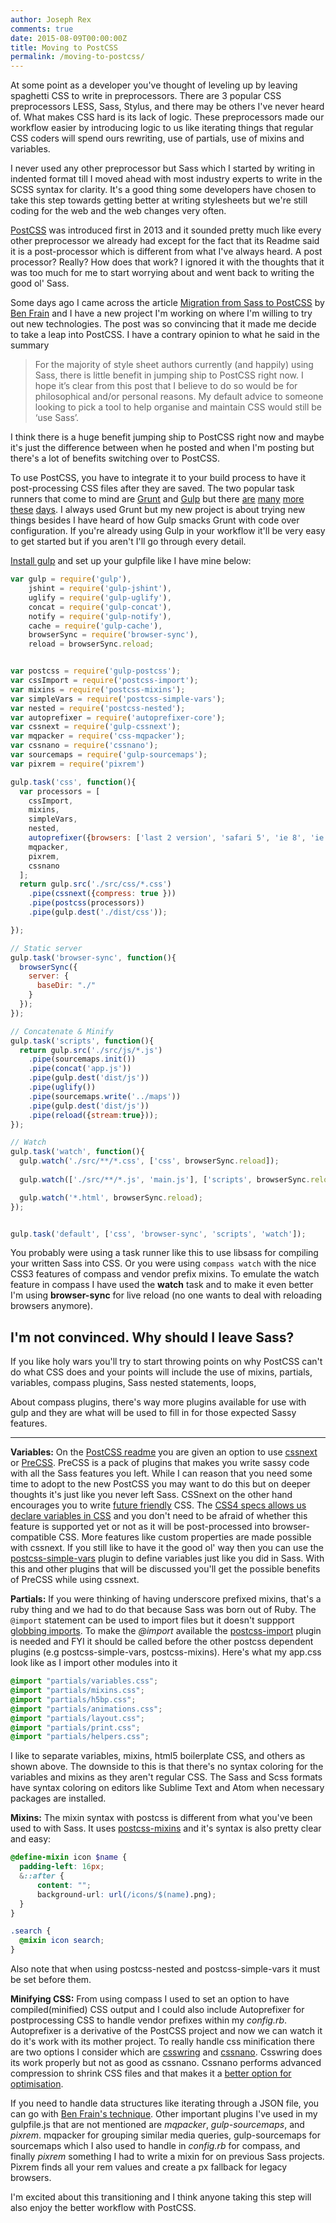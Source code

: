 ```yaml
---
author: Joseph Rex
comments: true
date: 2015-08-09T00:00:00Z
title: Moving to PostCSS
permalink: /moving-to-postcss/
---
```


At some point as a developer you've thought of leveling up by leaving spaghetti CSS to write in preprocessors. There are 3 popular CSS preprocessors LESS, Sass, Stylus, and there may be others I've never heard of. What makes CSS hard is its lack of logic. These preprocessors made our workflow easier by introducing logic to us like iterating things that regular CSS coders will spend ours rewriting, use of partials, use of mixins and variables.
<!--more-->

I never used any other preprocessor but Sass which I started by writing in indented format till I moved ahead with most industry experts to write in the SCSS syntax for clarity. It's a good thing some developers have chosen to take this step towards getting better at writing stylesheets but we're still coding for the web and the web changes very often.

[PostCSS][1] was introduced first in 2013 and it sounded pretty much like every other preprocessor we already had except for the fact that its Readme said it is a post-processor which is different from what I've always heard. A post processor? Really? How does that work? I ignored it with the thoughts that it was too much for me to start worrying about and went back to writing the good ol' Sass.

Some days ago I came across the article [Migration from Sass to PostCSS][2] by [Ben Frain][3] and I have a new project I'm working on where I'm willing to try out new technologies. The post was so convincing that it made me decide to take a leap into PostCSS. I have a contrary opinion to what he said in the summary

> For the majority of style sheet authors currently (and happily) using Sass, there is little benefit in jumping ship to PostCSS right now. I hope it’s clear from this post that I believe to do so would be for philosophical and/or personal reasons. My default advice to someone looking to pick a tool to help organise and maintain CSS would still be ‘use Sass’.

I think there is a huge benefit jumping ship to PostCSS right now and maybe it's just the difference between when he posted and when I'm posting but there's a lot of benefits switching over to PostCSS.

To use PostCSS, you have to integrate it to your build process to have it post-processing CSS files after they are saved. The two popular task runners that come to mind are [Grunt][4] and [Gulp][5] but there [are][6] [many][7] [more][8] [these][9] [days][10]. I always used Grunt but my new project is about trying new things besides I have heard of how Gulp smacks Grunt with code over configuration. If you're already using Gulp in your workflow it'll be very easy to get started but if you aren't I'll go through every detail.

[Install gulp][5] and set up your gulpfile like I have mine below:

```js
var gulp = require('gulp'),
    jshint = require('gulp-jshint'),
    uglify = require('gulp-uglify'),
    concat = require('gulp-concat'),
    notify = require('gulp-notify'),
    cache = require('gulp-cache'),
    browserSync = require('browser-sync'),
    reload = browserSync.reload;


var postcss = require('gulp-postcss');
var cssImport = require('postcss-import');
var mixins = require('postcss-mixins');
var simpleVars = require('postcss-simple-vars');
var nested = require('postcss-nested');
var autoprefixer = require('autoprefixer-core');
var cssnext = require('gulp-cssnext');
var mqpacker = require('css-mqpacker');
var cssnano = require('cssnano');
var sourcemaps = require('gulp-sourcemaps');
var pixrem = require('pixrem')

gulp.task('css', function(){
  var processors = [
    cssImport,
    mixins,
    simpleVars,
    nested,
    autoprefixer({browsers: ['last 2 version', 'safari 5', 'ie 8', 'ie 9', 'opera 12.1', 'ios 6', 'android 4']}),
    mqpacker,
    pixrem,
    cssnano
  ];
  return gulp.src('./src/css/*.css')
    .pipe(cssnext({compress: true }))
    .pipe(postcss(processors))
    .pipe(gulp.dest('./dist/css'));

});

// Static server
gulp.task('browser-sync', function(){
  browserSync({
    server: {
      baseDir: "./"
    }
  });
});

// Concatenate & Minify
gulp.task('scripts', function(){
  return gulp.src('./src/js/*.js')
    .pipe(sourcemaps.init())
    .pipe(concat('app.js'))
    .pipe(gulp.dest('dist/js'))
    .pipe(uglify())
    .pipe(sourcemaps.write('../maps'))
    .pipe(gulp.dest('dist/js'))
    .pipe(reload({stream:true}));
});

// Watch
gulp.task('watch', function(){
  gulp.watch('./src/**/*.css', ['css', browserSync.reload]);
  
  gulp.watch(['./src/**/*.js', 'main.js'], ['scripts', browserSync.reload]);

  gulp.watch('*.html', browserSync.reload);
});


gulp.task('default', ['css', 'browser-sync', 'scripts', 'watch']);
```

You probably were using a task runner like this to use libsass for compiling your written Sass into CSS. Or you were using `compass watch` with the nice CSS3 features of compass and vendor prefix mixins. To emulate the watch feature in compass I have used the **watch** task and to make it even better I'm using **browser-sync** for live reload (no one wants to deal with reloading browsers anymore).

## I'm not convinced. Why should I leave Sass?
If you like holy wars you'll try to start throwing points on why PostCSS can't do what CSS does and your points will include the use of mixins, partials, variables, compass plugins, Sass nested statements, loops,

About compass plugins, there's way more plugins available for use with gulp and they are what will be used to fill in for those expected Sassy features.

<hr>

**Variables:** On the [PostCSS readme][11] you are given an option to use [cssnext][12] or [PreCSS][13]. PreCSS is a pack of plugins that makes you write sassy code with all the Sass features you left. While I can reason that you need some time to adopt to the new PostCSS you may want to do this but on deeper thoughts it's just like you never left Sass. CSSnext on the other hand encourages you to write [future friendly][17] CSS. The [CSS4 specs allows us declare variables in CSS][14] and you don't need to be afraid of whether this feature is supported yet or not as it will be post-processed into browser-compatible CSS. More features like custom properties are made possible with cssnext. If you still like to have it the good ol' way then you can use the [postcss-simple-vars][15] plugin to define variables just like you did in Sass. With this and other plugins that will be discussed you'll get the possible benefits of PreCSS while using cssnext.

**Partials:** If you were thinking of having underscore prefixed mixins, that's a ruby thing and we had to do that because Sass was born out of Ruby. The `@import` statement can be used to import files but it doesn't suppport [globbing imports][18]. To make the *@import* available the [postcss-import][16] plugin is needed and FYI it should be called before the other postcss dependent plugins (e.g postcss-simple-vars, postcss-mixins). Here's what my app.css look like as I import other modules into it

```scss
@import "partials/variables.css";
@import "partials/mixins.css";
@import "partials/h5bp.css";
@import "partials/animations.css";
@import "partials/layout.css";
@import "partials/print.css";
@import "partials/helpers.css";
```

I like to separate variables, mixins, html5 boilerplate CSS, and others as shown above. The downside to this is that there's no syntax coloring for the variables and mixins as they aren't regular CSS. The Sass and Scss formats have syntax coloring on editors like Sublime Text and Atom when necessary packages are installed.

**Mixins:** The mixin syntax with postcss is different from what you've been used to with Sass. It uses [postcss-mixins][19] and it's syntax is also pretty clear and easy:

```scss
@define-mixin icon $name {
  padding-left: 16px;
  &::after {
      content: "";
      background-url: url(/icons/$(name).png);
  }
}

.search {
  @mixin icon search;
}
```

Also note that when using postcss-nested and postcss-simple-vars it must be set before them.

**Minifying CSS:** From using compass I used to set an option to have compiled(minified) CSS output and I could also include Autoprefixer for postprocessing CSS to handle vendor prefixes within my *config.rb*. Autoprefixer is a derivative of the PostCSS project and now we can watch it do it's work with its mother project. To really handle css minification there are two options I consider which are [csswring][20] and [cssnano][21]. Csswring does its work properly but not as good as cssnano. Cssnano performs advanced compression to shrink CSS files and that makes it a [better option for optimisation][22].

If you need to handle data structures like iterating through a JSON file, you can go with [Ben Frain's technique][2]. Other important plugins I've used in my gulpfile.js that are not mentioned are *mqpacker*, *gulp-sourcemaps*, and *pixrem*. mqpacker for grouping similar media queries, gulp-sourcemaps for sourcemaps which I also used to handle in *config.rb* for compass, and finally *pixrem* something I had to write a mixin for on previous Sass projects. Pixrem finds all your rem values and create a px fallback for legacy browsers.

I'm excited about this transitioning and I think anyone taking this step will also enjoy the better workflow with PostCSS.

[1]: https://github.com/postcss/postcss
[2]: http://benfrain.com/breaking-up-with-sass-postcss/
[3]: http://twitter.com/benfrain
[4]: http://gruntjs.com
[5]: http://gulpjs.com
[6]: http://webpack.github.io/
[7]: http://broccolijs.com/
[8]: http://brunch.io/
[9]: http://mimosa.io/
[10]: http://jakejs.com/
[11]: https://github.com/postcss/postcss/blob/master/README.md#what-is-postcss
[12]: http://cssnext.io/
[13]: https://github.com/jonathantneal/precss
[14]: https://developer.mozilla.org/en-US/docs/Web/CSS/Using_CSS_variables
[15]: https://github.com/postcss/postcss-simple-vars
[16]: https://github.com/postcss/postcss-import
[17]: http://futurefriend.ly
[18]: https://github.com/chriseppstein/sass-globbing
[19]: https://github.com/postcss/postcss-mixins
[20]: https://www.npmjs.com/package/csswring
[21]: http://cssnano.co/
[22]: http://cssnano.co/optimisations/

